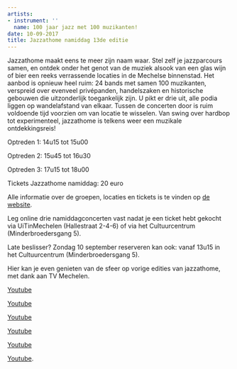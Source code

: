 ```yaml
---
artists:
- instrument: ''
  name: 100 jaar jazz met 100 muzikanten!
date: 10-09-2017
title: Jazzathome namiddag 13de editie
---
```

Jazzathome maakt eens te meer zijn naam waar. Stel zelf je jazzparcours samen, en ontdek onder het 
genot van de muziek alsook van een glas wijn of bier een reeks verrassende locaties in de Mechelse 
binnenstad. Het aanbod is opnieuw heel ruim: 24 bands met samen 100 muzikanten, verspreid over evenveel privépanden, 
handelszaken en historische gebouwen die uitzonderlijk toegankelijk zijn. U pikt er drie uit, alle 
podia liggen op wandelafstand van elkaar. Tussen de concerten door is ruim voldoende tijd voorzien 
om van locatie te wisselen. Van swing over hardbop tot experimenteel, jazzathome is telkens weer een 
muzikale ontdekkingsreis! 

Optreden 1: 14u15 tot 15u00 

Optreden 2: 15u45 tot 16u30 

Optreden 3: 17u15 tot 18u00 

Tickets Jazzathome namiddag: 20 euro 

Alle informatie over de groepen, locaties en tickets is te vinden op 
 [de website](http://www.jazzathome.be). 

Leg online drie namiddagconcerten vast nadat je een ticket hebt gekocht via 
UiTinMechelen (Hallestraat 2-4-6) of via het Cultuurcentrum (Minderbroedersgang 5). 

Late beslisser? Zondag 10 september reserveren kan ook: vanaf 13u15 in het Cultuurcentrum (Minderbroedersgang 5). 

Hier kan je even genieten van de sfeer op vorige edities van jazzathome, met dank aan TV Mechelen. 

[Youtube](https://www.youtube.com/watch?v=6O7CeSj3ebw) 

[Youtube](https://www.youtube.com/watch?v=EhFTWadMcLQ) 

[Youtube](https://www.youtube.com/watch?v=b8omcSwcSUg) 

[Youtube](https://www.youtube.com/watch?v=I-ql2ZQAvQ0) 

[Youtube](https://www.youtube.com/watch?v=VNwZEMmU0ZU) 

[Youtube](https://www.youtube.com/watch?v=0wRXn-w3zww).